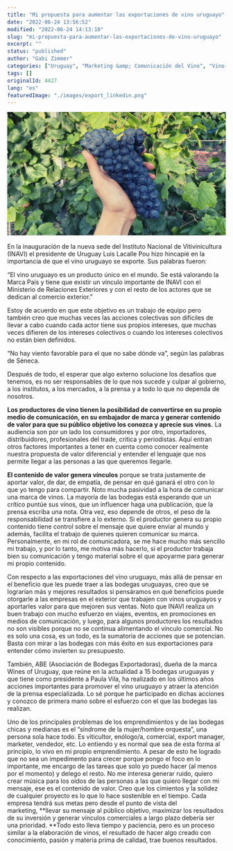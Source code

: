 ```yaml
---
title: "Mi propuesta para aumentar las exportaciones de vino uruguayo"
date: "2022-06-24 13:56:52"
modified: "2022-06-24 14:13:10"
slug: "mi-propuesta-para-aumentar-las-exportaciones-de-vino-uruguayo"
excerpt: ""
status: "published"
author: "Gabi Zimmer"
categories: ["Uruguay", "Marketing &amp; Comunicación del Vino", "Vino Uruguayo"]
tags: []
originalId: 4427
lang: "es"
featuredImage: "./images/export_linkedin.png"
---
```


![Mi propuesta para aumentar las exportaciones de vino uruguayo](./images/export_linkedin.png)

En la inauguración de la nueva sede del Instituto Nacional de Vitivinicultura (INAVI) el presidente de Uruguay Luis Lacalle Pou hizo hincapié en la importancia de que el vino uruguayo se exporte. Sus palabras fueron:



> 
“El vino uruguayo es un producto único en el mundo. Se está valorando la Marca País y tiene que existir un vínculo importante de INAVI con el Ministerio de Relaciones Exteriores y con el resto de los actores que se dedican al comercio exterior.”





Estoy de acuerdo en que este objetivo es un trabajo de equipo pero también creo que muchas veces las acciones colectivas son difíciles de llevar a cabo cuando cada actor tiene sus propios intereses, que muchas veces difieren de los intereses colectivos o cuando los intereses colectivos no están bien definidos.


“No hay viento favorable para el que no sabe dónde va”, según las palabras de Séneca.


Después de todo, el esperar que algo externo solucione los desafíos que tenemos, es no ser responsables de lo que nos sucede y culpar al gobierno, a los institutos, a los mercados, a la prensa y a todo lo que no dependa de nosotros.


**Los productores de vino tienen la posibilidad de convertirse en su propio medio de comunicación, en su embajador de marca y generar contenido de valor para que su público objetivo los conozca y aprecie sus vinos.** La audiencia son por un lado los consumidores y por otro, importadores, distribuidores, profesionales del trade, crítica y periodistas. Aquí entran otros factores importantes a tener en cuenta como conocer realmente nuestra propuesta de valor diferencial y entender el lenguaje que nos permite llegar a las personas a las que queremos llegarle.


**El contenido de valor genera vínculos** porque se trata justamente de aportar valor, de dar, de empatía, de pensar en qué ganará el otro con lo que yo tengo para compartir. Noto mucha pasividad a la hora de comunicar una marca de vinos. La mayoría de las bodegas está esperando que un crítico puntúe sus vinos, que un influencer haga una publicación, que la prensa escriba una nota. Otra vez, eso depende de otros, el peso de la responsabilidad se transfiere a lo externo. Si el productor genera su propio contenido tiene control sobre el mensaje que quiere enviar al mundo y además, facilita el trabajo de quienes quieren comunicar su marca. Personalmente, en mi rol de comunicadora, se me hace mucho más sencillo mi trabajo, y por lo tanto, me motiva más hacerlo, si el productor trabaja bien su comunicación y tengo material sobre el que apoyarme para generar mi propio contenido.


Con respecto a las exportaciones del vino uruguayo, más allá de pensar en el beneficio que les puede traer a las bodegas uruguayas, creo que se lograrían más y mejores resultados si pensáramos en qué beneficios puede otorgarle a las empresas en el exterior que trabajen con vinos uruguayos y aportarles valor para que mejoren sus ventas. Noto que INAVI realiza un buen trabajo con mucho esfuerzo en viajes, eventos, en promociones en medios de comunicación, y luego, para algunos productores los resultados no son visibles porque no se continua alimentando el vínculo comercial. No es solo una cosa, es un todo, es la sumatoria de acciones que se potencian. Basta con mirar a las bodegas con más éxito en sus exportaciones para entender cómo invierten su presupuesto.


También, ABE (Asociación de Bodegas Exportadoras), dueña de la marca Wines of Uruguay, que reúne en la actualidad a 15 bodegas uruguayas y que tiene como presidente a Paula Vila, ha realizado en los últimos años acciones importantes para promover el vino uruguayo y atraer la atención de la prensa especializada. Lo sé porque he participado en dichas acciones y conozco de primera mano sobre el esfuerzo con el que las bodegas las realizan.


Uno de los principales problemas de los emprendimientos y de las bodegas chicas y medianas es el “síndrome de la mujer/hombre orquesta”, una persona sola hace todo. Es viticultor, enólogo/a, comercial, export manager, marketer, vendedor, etc. Lo entiendo y es normal que sea de esta forma al principio, lo vivo en mi propio emprendimiento. A pesar de esto he logrado que no sea un impedimento para crecer porque pongo el foco en lo importante, me encargo de las tareas que solo yo puedo hacer (al menos por el momento) y delego el resto. No me interesa generar ruido, quiero crear música para los oídos de las personas a las que quiero llegar con mi mensaje, ese es el contenido de valor. Creo que los cimientos y la solidez de cualquier proyecto es lo que lo hace sostenible en el tiempo. Cada empresa tendrá sus metas pero desde el punto de vista del marketing, **llevar su mensaje al público objetivo, maximizar los resultados de su inversión y generar vínculos comerciales a largo plazo debería ser una prioridad. **Todo esto lleva tiempo y paciencia, pero es un proceso similar a la elaboración de vinos, el resultado de hacer algo creado con conocimiento, pasión y materia prima de calidad, trae buenos resultados.